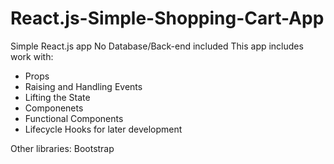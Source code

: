 # React.js-Simple-Shopping-Cart-App
Simple React.js app 
No Database/Back-end included
This app includes work with:
- Props
- Raising and Handling Events
- Lifting the State
- Componenets
- Functional Components
- Lifecycle Hooks for later development

Other libraries: Bootstrap
